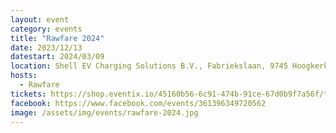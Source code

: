 ```yaml
---
layout: event
category: events
title: "Rawfare 2024"
date: 2023/12/13
datestart: 2024/03/09
location: Shell EV Charging Solutions B.V., Fabriekslaan, 9745 Hoogkerk, Nederland
hosts:
  - Rawfare
tickets: https://shop.eventix.io/45160b56-6c91-474b-91ce-67d0b9f7a56f/tickets
facebook: https://www.facebook.com/events/361396349720562
image: /assets/img/events/rawfare-2024.jpg
---
```

